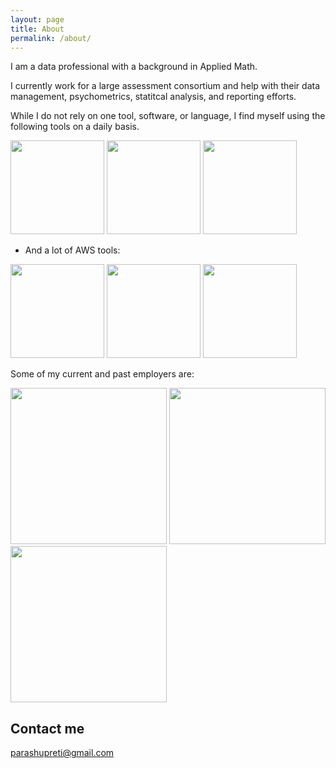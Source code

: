 ```yaml
---
layout: page
title: About
permalink: /about/
---
```


I am a data professional with a background in Applied Math.

I currently work for a large assessment consortium and help with their data management, psychometrics, statitcal analysis, and reporting efforts.

While I do not rely on one tool, software, or language, I find myself using the following tools on a daily basis.

<tr>
<td><img src = "https://cdn3.iconfinder.com/data/icons/logos-and-brands-adobe/512/267_Python-512.png" style="width: 150px;" /></td>
<td><img src = "https://cdn4.iconfinder.com/data/icons/logos-and-brands/512/285_R_Project_logo-512.png" style="width: 150px;"/></td>
<td><img src = "https://cdn4.iconfinder.com/data/icons/logos-brands-5/24/postgresql-512.png" style="width: 150px;"/></td>
</tr>

- And a lot of AWS tools:

<tr>
<td><img src = "https://www.gliffy.com/hs-fs/hubfs/AWS%20Compute%20AWS%20Lambda.png?width=89&name=AWS%20Compute%20AWS%20Lambda.png" style="width: 150px;"/></td>
<td><img src = "https://cdn2.iconfinder.com/data/icons/amazon-aws-stencils/100/Database_copy_Amazon_RedShift-512.png" style="width: 150px;"/></td>
<td><img src = "https://www.gliffy.com/hs-fs/hubfs/AWS%20Compute%20Amazon%20EC2.png?width=89&name=AWS%20Compute%20Amazon%20EC2.png" style="width: 150px;"/></td>
</tr>

Some of my current and past employers are:
<tr>
<td><img src = "https://www.ucsc-extension.edu/static/images/ucsc-extension-logo-with-tagline.png" style="width: 250px;"/></td>  

<td><img src = "https://brand.ucla.edu/images/logos-and-marks/campus-logo.jpg" style="width: 250px;"/></td>

<td><img src = "https://www.cbecompanies.com/images/logo.png" style="width: 250px;"/></td>
</tr>

## Contact me

[parashupreti@gmail.com](mailto:parashupreti@gmail.com)
